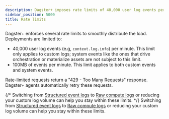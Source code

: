 ```yaml
---
description: Dagster+ imposes rate limits of 40,000 user log events per minute and 100MB of events per minute, with automatic retries for requests that exceed limits.
sidebar_position: 5000
title: Rate limits
---
```


Dagster+ enforces several rate limits to smoothly distribute the load. Deployments are limited to:

- 40,000 user log events (e.g, `context.log.info`) per minute. This limit only applies to custom logs; system events like the ones that drive orchestration or materialize assets are not subject to this limit.
- 100MB of events per minute. This limit applies to both custom events and system events.

Rate-limited requests return a "429 - Too Many Requests" response. Dagster+ agents automatically retry these requests.

{/* Switching from [Structured event logs](/concepts/logging#structured-event-logs) to [Raw compute logs](/concepts/logging#raw-compute-logs) or reducing your custom log volume can help you stay within these limits. */}
Switching from [Structured event logs](/guides/monitor/logging/index.md#structured-event-logs) to [Raw compute logs](/guides/monitor/logging/index.md#raw-compute-logs) or reducing your custom log volume can help you stay within these limits.
